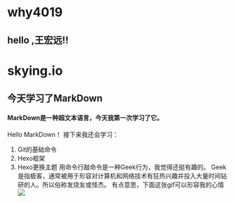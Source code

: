 # why4019
## hello ,王宏远!!
# skying.io
## 今天学习了MarkDown
#### MarkDown是一种超文本语言，今天我第一次学习了它。
Hello MarkDown！
接下来我还会学习：
1. Git的基础命令
1. Hexo框架
1. Hexo更换主题
用命令行敲命令是一种Geek行为，我觉得还挺有趣的。
Geek是指极客，通常被用于形容对计算机和网络技术有狂热兴趣并投入大量时间钻研的人。所以俗称发烧友或怪杰。
有点意思，下面这张gif可以形容我的心情
![](https://qgt-style.oss-cn-hangzhou.aliyuncs.com/newcoursep4/g1/g1-2-2/tenor.gif)

